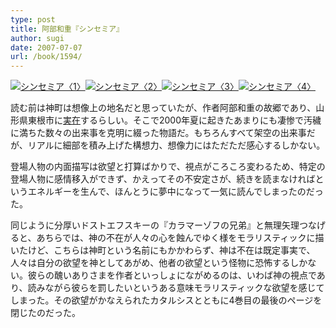 ```yaml
---
type: post
title: 阿部和重『シンセミア』
author: sugi
date: 2007-07-07
url: /book/1594/
---
```

<a href="http://www.amazon.co.jp/exec/obidos/ASIN/4022643773/chezsugi-22/ref=nosim/" target="_blank" name="amazletlink"><img class="alignleft" src="http://ec2.images-amazon.com/images/I/51YJ4V9ARKL.SL160.jpg" alt="シンセミア〈1〉" /></a><a href="http://www.amazon.co.jp/exec/obidos/ASIN/4022643781/chezsugi-22/ref=nosim/" target="_blank" name="amazletlink"><img class="alignleft" src="http://ec2.images-amazon.com/images/I/51FKVA4NYJL.SL160.jpg" alt="シンセミア〈2〉" /></a><a href="http://www.amazon.co.jp/exec/obidos/ASIN/402264379X/chezsugi-22/ref=nosim/" target="_blank" name="amazletlink"><img class="alignleft" src="http://ec2.images-amazon.com/images/I/519Q4J51K2L.SL160.jpg" alt="シンセミア〈3〉" /></a><a href="http://www.amazon.co.jp/exec/obidos/ASIN/4022643803/chezsugi-22/ref=nosim/" target="_blank" name="amazletlink"><img class="alignleft" src="http://ec2.images-amazon.com/images/I/51ZVGC2GMQL.SL160.jpg" alt="シンセミア〈4〉" /></a>

読む前は神町は想像上の地名だと思っていたが、作者阿部和重の故郷であり、山形県東根市に[実在](http://maps.google.co.jp/maps?f=q&amp;hl=ja&amp;geocode=&amp;q=%E5%B1%B1%E5%BD%A2%E7%9C%8C%E6%9D%B1%E6%A0%B9%E5%B8%82%E7%A5%9E%E7%94%BA&amp;ie=UTF8&amp;ll=38.416342,140.37343&amp;spn=0.030464,0.046606&amp;z=14&amp;iwloc=addr&amp;om=1)するらしい。そこで2000年夏に起きたあまりにも凄惨で汚穢に満ちた数々の出来事を克明に綴った物語だ。もちろんすべて架空の出来事だが、リアルに細部を積み上げた構想力、想像力にはただただ感心するしかない。

登場人物の内面描写は欲望と打算ばかりで、視点がころころ変わるため、特定の登場人物に感情移入ができず、かえってその不安定さが、続きを読まなければというエネルギーを生んで、ほんとうに夢中になって一気に読んでしまったのだった。

同じように分厚いドストエフスキーの『カラマーゾフの兄弟』と無理矢理つなげると、あちらでは、神の不在が人々の心を蝕んでゆく様をモラリスティックに描いたけど、こちらは神町という名前にもかかわらず、神は不在は既定事実で、人々は自分の欲望を神としてあがめ、他者の欲望という怪物に恐怖するしかない。彼らの醜いありさまを作者といっしょにながめるのは、いわば神の視点であり、読みながら彼らを罰したいというある意味モラリスティックな欲望を感じてしまった。その欲望がかなえられたカタルシスとともに4巻目の最後のページを閉じたのだった。
